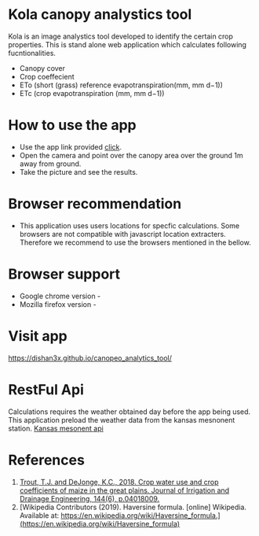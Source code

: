 # Kola canopy analystics tool

Kola is an image analystics tool developed to identify the certain crop properties. This is stand alone web application which calculates following fucntionalities.

 - Canopy cover
 - Crop coeffecient 
 - ETo (short (grass) reference evapotranspiration(mm, mm d−1))
 - ETc (crop evapotranspiration (mm, mm d−1))


# How to use the app

  - Use the app link provided [click](https://dishan3x.github.io/canopeo_analytics_tool/).
  - Open the camera and point over the canopy area over the ground 1m away from  ground.
  - Take the picture and see the results.

# Browser recommendation 
  - This application uses users locations for specfic calculations. Some browsers
    are not compatible with javascript location extracters. Therefore we recommend to
    use the browsers mentioned in the bellow.   

# Browser support

 - Google chrome version - 
 - Mozilla firefox version - 

# Visit app
 https://dishan3x.github.io/canopeo_analytics_tool/

# RestFul Api
  Calculations requires the weather obtained day before the app being
  used. This application preload the weather data from the kansas mesnonent station.
  [Kansas mesonent api](http://mesonet.k-state.edu/rest/)

 # References
 
1.  [Trout, T.J. and DeJonge, K.C., 2018. Crop water use and crop coefficients of maize in the great plains. Journal of Irrigation and Drainage Engineering, 144(6), p.04018009.](https://ascelibrary.org/doi/full/10.1061/%28ASCE%29IR.1943-4774.0001309)
1. [Wikipedia Contributors (2019). Haversine formula. [online] Wikipedia. Available at: https://en.wikipedia.org/wiki/Haversine_formula.](https://en.wikipedia.org/wiki/Haversine_formula)


